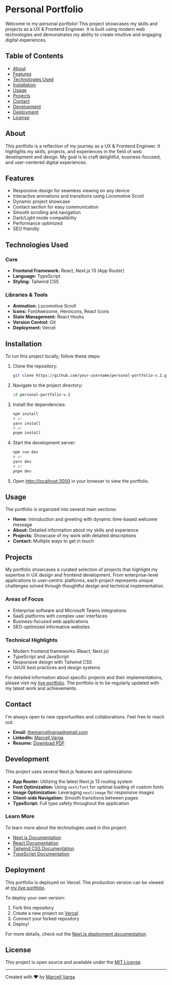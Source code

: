 # Personal Portfolio

Welcome to my personal portfolio! This project showcases my skills and projects as a UX & Frontend Engineer. It is built using modern web technologies and demonstrates my ability to create intuitive and engaging digital experiences.

## Table of Contents

- [About](#about)
- [Features](#features)
- [Technologies Used](#technologies-used)
- [Installation](#installation)
- [Usage](#usage)
- [Projects](#projects)
- [Contact](#contact)
- [Development](#development)
- [Deployment](#deployment)
- [License](#license)

## About

This portfolio is a reflection of my journey as a UX & Frontend Engineer. It highlights my skills, projects, and experiences in the field of web development and design. My goal is to craft delightful, business-focused, and user-centered digital experiences.

## Features

- Responsive design for seamless viewing on any device
- Interactive animations and transitions using Locomotive Scroll
- Dynamic project showcase
- Contact section for easy communication
- Smooth scrolling and navigation
- Dark/Light mode compatibility
- Performance optimized
- SEO friendly

## Technologies Used

### Core
- **Frontend Framework:** React, Next.js 13 (App Router)
- **Language:** TypeScript
- **Styling:** Tailwind CSS

### Libraries & Tools
- **Animation:** Locomotive Scroll
- **Icons:** FontAwesome, Heroicons, React Icons
- **State Management:** React Hooks
- **Version Control:** Git
- **Deployment:** Vercel

## Installation

To run this project locally, follow these steps:

1. Clone the repository:
   ```bash
   git clone https://github.com/your-username/personal-portfolio-v.2.git
   ```

2. Navigate to the project directory:
   ```bash
   cd personal-portfolio-v.2
   ```

3. Install the dependencies:
   ```bash
   npm install
   # or
   yarn install
   # or
   pnpm install
   ```

4. Start the development server:
   ```bash
   npm run dev
   # or
   yarn dev
   # or
   pnpm dev
   ```

5. Open [http://localhost:3000](http://localhost:3000) in your browser to view the portfolio.

## Usage

The portfolio is organized into several main sections:

- **Home:** Introduction and greeting with dynamic time-based welcome message
- **About:** Detailed information about my skills and experience
- **Projects:** Showcase of my work with detailed descriptions
- **Contact:** Multiple ways to get in touch

## Projects

My portfolio showcases a curated selection of projects that highlight my expertise in UX design and frontend development. From enterprise-level applications to user-centric platforms, each project represents unique challenges solved through thoughtful design and technical implementation.

### Areas of Focus
- Enterprise software and Microsoft Teams integrations
- SaaS platforms with complex user interfaces
- Business-focused web applications
- SEO-optimized informative websites

### Technical Highlights
- Modern frontend frameworks (React, Next.js)
- TypeScript and JavaScript
- Responsive design with Tailwind CSS
- UI/UX best practices and design systems

For detailed information about specific projects and their implementations, please visit my [live portfolio](https://marcellvarga.com). The portfolio is to be regularly updated with my latest work and achievements.

## Contact

I'm always open to new opportunities and collaborations. Feel free to reach out:

- **Email:** [themarcellvarga@gmail.com](mailto:themarcellvarga@gmail.com)
- **LinkedIn:** [Marcell Varga](https://www.linkedin.com/in/marcellvarga/)
- **Resume:** [Download PDF](https://your-portfolio-url/MarcellVargaCV.pdf)

## Development

This project uses several Next.js features and optimizations:

- **App Router:** Utilizing the latest Next.js 13 routing system
- **Font Optimization:** Using `next/font` for optimal loading of custom fonts
- **Image Optimization:** Leveraging `next/image` for responsive images
- **Client-side Navigation:** Smooth transitions between pages
- **TypeScript:** Full type safety throughout the application

### Learn More

To learn more about the technologies used in this project:

- [Next.js Documentation](https://nextjs.org/docs)
- [React Documentation](https://reactjs.org/)
- [Tailwind CSS Documentation](https://tailwindcss.com/docs)
- [TypeScript Documentation](https://www.typescriptlang.org/docs/)

## Deployment

This portfolio is deployed on Vercel. The production version can be viewed at [my live portfolio](https://marcellvarga.com).

To deploy your own version:

1. Fork this repository
2. Create a new project on [Vercel](https://vercel.com)
3. Connect your forked repository
4. Deploy!

For more details, check out the [Next.js deployment documentation](https://nextjs.org/docs/deployment).

## License

This project is open source and available under the [MIT License](LICENSE).

---

Created with ❤️ by [Marcell Varga](https://github.com/TheMarcellVarga)
